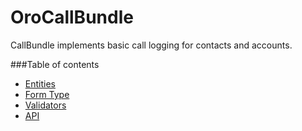 OroCallBundle
================

CallBundle implements basic call logging for contacts and accounts.

###Table of contents

* [Entities](./Resources/doc/reference/entities.md)
* [Form Type](./Resources/doc/reference/form_type.md)
* [Validators](./Resources/doc/reference/validators.md)
* [API](./Resources/doc/reference/api.md)
